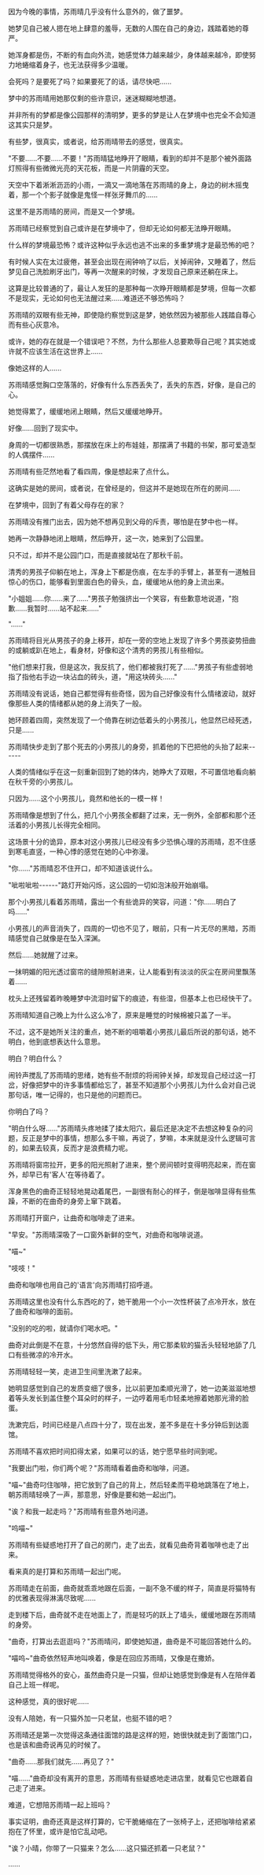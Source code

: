 <link rel="stylesheet" href="../../styles/text.css" />

因为今晚的事情，苏雨晴几乎没有什么意外的，做了噩梦。

她梦见自己被人摁在地上肆意的羞辱，无数的人围在自己的身边，践踏着她的尊严。

她浑身都是伤，不断的有血向外流，她感觉体力越来越少，身体越来越冷，即使努力地蜷缩着身子，也无法获得多少温暖。

会死吗？是要死了吗？如果要死了的话，请尽快吧......

梦中的苏雨晴用她那仅剩的些许意识，迷迷糊糊地想道。

并非所有的梦都是像公园那样的清明梦，更多的梦是让人在梦境中也完全不会知道这其实只是梦。

有些梦，很真实，或者说，给苏雨晴带去的感觉，很真实。

"不要......不要......不要！"苏雨晴猛地睁开了眼睛，看到的却并不是那个被外面路灯照得有些微微光亮的天花板，而是一片阴霾的天空。

天空中下着淅淅沥沥的小雨，一滴又一滴地落在苏雨晴的身上，身边的树木摇曳着，那一个个影子就像是鬼怪一样张牙舞爪的......

这里不是苏雨晴的房间，而是又一个梦境。

苏雨晴已经察觉到自己或许是在梦境中了，但却无论如何都无法睁开眼睛。

什么样的梦境最恐怖？或许这种似乎永远也逃不出来的多重梦境才是最恐怖的吧？

有时候人实在太过疲倦，甚至会出现在闹钟响了以后，关掉闹钟，又睡着了，然后梦见自己洗脸刷牙出门，等再一次醒来的时候，才发现自己原来还躺在床上。

这算是比较普通的了，最让人发狂的是那种每一次睁开眼睛都是梦境，但每一次都不是现实，无论如何也无法醒过来......难道还不够恐怖吗？

苏雨晴的双眼有些无神，即使隐约察觉到这是梦，她依然因为被那些人践踏自尊心而有些心灰意冷。

或许，她的存在就是一个错误吧？不然，为什么那些人总要欺辱自己呢？其实她或许就不应该生活在这世界上......

像她这样的人......

苏雨晴感觉胸口空落落的，好像有什么东西丢失了，丢失的东西，好像，是自己的心。

她觉得累了，缓缓地闭上眼睛，然后又缓缓地睁开。

好像......回到了现实中。

身周的一切都很熟悉，那摆放在床上的布娃娃，那摆满了书籍的书架，那可爱造型的人偶摆件......

苏雨晴有些茫然地看了看四周，像是想起来了点什么。

这确实是她的房间，或者说，在曾经是的，但这并不是她现在所在的房间......

在梦境中，回到了有着父母存在的家？

苏雨晴没有推门出去，因为她不想再见到父母的斥责，哪怕是在梦中也一样。

她再一次静静地闭上眼睛，然后睁开，这一次，她来到了公园里。

只不过，却并不是公园门口，而是直接就站在了那秋千前。

清秀的男孩子仰躺在地上，浑身上下都是伤痕，在左手的手臂上，甚至有一道触目惊心的伤口，能够看到里面白色的骨头，血，缓缓地从他的身上流出来。

"小姐姐......你......来了......"男孩子勉强挤出一个笑容，有些歉意地说道，"抱歉......我暂时......站不起来......"

"......"

苏雨晴将目光从男孩子的身上移开，却在一旁的空地上发现了许多个男孩姿势扭曲的或躺或趴在地上，看身材，好像和这个清秀的男孩儿有些相似。

"他们想来打我，但是这次，我反抗了，他们都被我打死了......"男孩子有些虚弱地指了指他右手边一块沾血的砖头，道，"用这块砖头......"

苏雨晴没有说话，她自己都觉得有些奇怪，因为自己好像没有什么情绪波动，就好像那些人类的情绪都从她的身上消失了一般。

她环顾着四周，突然发现了一个倚靠在树边低着头的小男孩儿，他显然已经死透，只是......

苏雨晴快步走到了那个死去的小男孩儿的身旁，抓着他的下巴把他的头抬了起来------

人类的情绪似乎在这一刻重新回到了她的体内，她睁大了双眼，不可置信地看向躺在秋千旁的小男孩儿。

只因为......这个小男孩儿，竟然和他长的一模一样！

苏雨晴像是想到了什么，把几个小男孩全都翻了过来，无一例外，全部都和那个还活着的小男孩儿长得完全相同。

这场景十分的诡异，原本对这小男孩儿已经没有多少恐惧心理的苏雨晴，忍不住感到寒毛直竖，一种心悸的感觉在她的心中弥漫。

"你......"苏雨晴忍不住开口，却不知道该说什么。

"呲啦呲啦------"路灯开始闪烁，这公园的一切如泡沫般开始崩塌。

那个小男孩儿看着苏雨晴，露出一个有些诡异的笑容，问道："你......明白了吗......"

小男孩儿的声音消失了，四周的一切也不见了，眼前，只有一片无尽的黑暗，苏雨晴感觉自己就像是在坠入深渊。

然后......她就醒了过来。

一抹明媚的阳光透过窗帘的缝隙照射进来，让人能看到有淡淡的灰尘在房间里飘荡着......

枕头上还残留着昨晚睡梦中流泪时留下的痕迹，有些湿，但基本上也已经快干了。

苏雨晴知道自己晚上为什么这么冷了，原来是睡觉的时候棉被只盖了一半。

不过，这不是她所关注的重点，她不断的咀嚼着小男孩儿最后所说的那句话，她不明白，他到底想表达什么意思。

明白？明白什么？

闹铃声搅乱了苏雨晴的思绪，她有些不耐烦的将闹钟关掉，却发现自己经过这一打岔，好像把梦中的许多事情都给忘了，甚至不知道那个小男孩儿为什么会对自己说那句话，唯一记得的，也只是他的问题而已。

你明白了吗？

"明白什么呀......"苏雨晴头疼地揉了揉太阳穴，最后还是决定不去想这种复杂的问题，反正是梦中的事情，想那么多干嘛，再说了，梦嘛，本来就是没什么逻辑可言的，如果去较真，反而才是浪费精力呢。

苏雨晴将窗帘拉开，更多的阳光照射了进来，整个房间顿时变得明亮起来，而在窗外，却早已有'客人'在等待着了。

浑身黑色的曲奇正轻轻地晃动着尾巴，一副很有耐心的样子，倒是咖啡显得有些焦躁，不断的在曲奇的身旁上窜下跳着。

苏雨晴打开窗户，让曲奇和咖啡走了进来。

"早安。"苏雨晴深吸了一口窗外新鲜的空气，对曲奇和咖啡说道。

"喵\~"

"吱吱！"

曲奇和咖啡也用自己的'语言'向苏雨晴打招呼道。

苏雨晴这里也没有什么东西吃的了，她干脆用一个小一次性杯装了点冷开水，放在了曲奇和咖啡的面前。

"没别的吃的啦，就请你们喝水吧。"

曲奇对此倒是不在意，十分悠然自得的低下头，用它那柔软的猫舌头轻轻地舔了几口有些微凉的冷开水。

苏雨晴轻轻一笑，走进卫生间里洗漱了起来。

她明显感觉到自己的发质变细了很多，比以前更加柔顺光滑了，她一边美滋滋地想着等头发长到盖住整个耳朵时的样子，一边哼着用毛巾轻柔地擦着她那光滑的脸蛋。

洗漱完后，时间已经是八点四十分了，现在出发，差不多是在十多分钟后到达面馆。

苏雨晴不喜欢把时间扣得太紧，如果可以的话，她宁愿早些时间到呢。

"我要出门啦，你们两个呢？"苏雨晴看着曲奇和咖啡，问道。

"喵\~"曲奇叼住咖啡，把它放到了自己的背上，然后轻柔而平稳地跳落在了地上，朝苏雨晴轻唤了一声，那意思，好像是要和她一起出门。

"诶？和我一起走吗？"苏雨晴有些意外地问道。

"呜喵\~"

苏雨晴有些疑惑地打开了自己的房门，走了出去，就看见曲奇背着咖啡也走了出来。

看来真的是打算和苏雨晴一起出门呢。

苏雨晴走在前面，曲奇就乖乖地跟在后面，一副不急不缓的样子，简直是将猫特有的优雅表现得淋漓尽致呢......

走到楼下后，曲奇就不走在地面上了，而是轻巧的跃上了墙头，缓缓地跟在苏雨晴的身旁。

"曲奇，打算出去逛逛吗？"苏雨晴问，即使她知道，曲奇是不可能回答她什么的。

"喵呜\~"曲奇依然轻声地叫唤着，像是在回应苏雨晴，又像是在撒娇。

苏雨晴觉得格外的安心，虽然曲奇只是一只猫，但却让她感觉到像是有人在陪伴着自己上班一样呢。

这种感觉，真的很好呢......

没有人陪她，有一只猫外加一只老鼠，也挺不错的吧？

苏雨晴还是第一次觉得这条通往面馆的路是这样的短，她很快就走到了面馆门口，也是该和曲奇说再见的时候了。

"曲奇......那我们就先......再见了？"

"喵......"曲奇却没有离开的意思，苏雨晴有些疑惑地走进店里，就看见它也跟着自己走了进来。

难道，它想陪苏雨晴一起上班吗？

事实证明，曲奇还真是这样打算的，它干脆蜷缩在了一张椅子上，还把咖啡给紧紧抱在了怀里，或许是怕它乱动吧。

"诶？小晴，你带了一只猫来？怎么......这只猫还抓着一只老鼠？"

......

